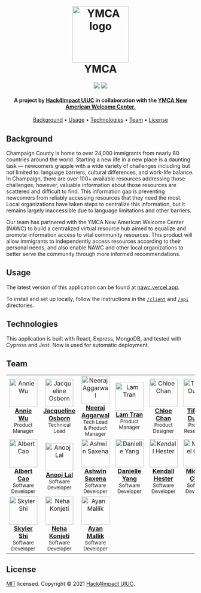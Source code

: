 <h1 align="center">
  <a href="https://universityymca.org/"><img src="https://hampton.gov/ImageRepository/Document?documentID=25468" alt="YMCA logo" width="150"></a>
  <br/>
    YMCA
  </br>
</h1>

<p align="center">
    <img src="https://img.shields.io/github/checks-status/hack4impact-uiuc/ymca/master?style=flat-square">
    <img src="https://img.shields.io/badge/license-MIT-blue?style=flat-square">
</p>

<h4 align="center">A project by <a href="https://uiuc.hack4impact.org/" target="_blank">Hack4Impact UIUC</a> in collaboration with the <a href="https://universityymca.org" target="_blank">YMCA New American Welcome Center.</a></h4>

<p align="center">
  <a href="#background">Background</a> •
  <a href="#usage">Usage</a> •
  <a href="#technologies">Technologies</a> •
  <a href="#team">Team</a> •
  <a href="#license">License</a>
</p>

## Background

Champaign County is home to over 24,000 immigrants from nearly 80 countries around the world. Starting a new life in a new place is a daunting task — newcomers grapple with a wide variety of challenges including but not limited to: language barriers, cultural differences, and work-life balance. In Champaign, there are over 100+ available resources addressing those challenges; however, valuable information about those resources are scattered and difficult to find. This information gap is preventing newcomers from reliably accessing resources that they need the most. Local organizations have taken steps to centralize this information, but it remains largely inaccessible due to language limitations and other barriers.

Our team has partnered with the YMCA New American Welcome Center (NAWC) to build a centralized virtual resource hub aimed to equalize and promote information access to vital community resources. This product will allow immigrants to independently access resources according to their personal needs, and also enable NAWC and other local organizations to better serve the community through more informed recommendations.

## Usage

The latest version of this application can be found at [nawc.vercel.app](https://nawc.vercel.app/).

To install and set up locally, follow the instructions in the [`/client`](https://github.com/hack4impact-uiuc/ymca/tree/master/client) and [`/api`](https://github.com/hack4impact-uiuc/ymca/tree/master/api) directories.

## Technologies

This application is built with React, Express, MongoDB, and tested with Cypress and Jest. Now is used for automatic deployment.

## Team

<table align="center">
  <tr>
    <td align="center"><a href="https://www.linkedin.com/in/anniewu701/"><img src="https://user-images.githubusercontent.com/7104017/95050778-fcc16980-06a0-11eb-8f22-4de27638cb34.jpg" width="75px;" alt="Annie Wu"/><br /><b>Annie Wu</b></a><br /><sub>Product Manager</sub></td>
    <td align="center"><a href="https://jackieo5023.github.io/"><img src="https://jackieo5023.github.io/jacqueline.jpg" width="75px;" alt="Jacqueline Osborn"/><br /><b>Jacqueline Osborn</b></a><br /><sub>Technical Lead</sub></td>
    <td align="center"><a href="https://neerajaggarwal.com/"><img src="https://user-images.githubusercontent.com/7104017/77130449-430cef00-6a15-11ea-919a-3a3390cfc5c1.jpg" width="75px;" alt="Neeraj Aggarwal"/><br /><b>Neeraj Aggarwal</b></a><br /><sub>Tech Lead & Product Manager</sub></td>
    <td align="center"><a href="https://www.linkedin.com/in/lamgtran/"><img src="https://user-images.githubusercontent.com/29765024/107991559-dc85ad80-6fa4-11eb-97b5-1734e482e078.JPG" width="75px;" height="75" alt="Lam Tran"/><br /><b>Lam Tran</b></a><br /><sub>Product Manager</sub></td>
    <td align="center"><a href="https://www.linkedin.com/in/chloegchan/"><img src="https://user-images.githubusercontent.com/7104017/95050749-f16e3e00-06a0-11eb-8831-7c6b56525de2.jpg" width="75px;" alt="Chloe Chan"/><br /><b>Chloe Chan</b></a><br /><sub>Product Designer</sub></td>
    <td align="center"><a href="https://www.linkedin.com/in/tiffanytnduong"><img src="https://user-images.githubusercontent.com/7104017/65932642-1cf68280-e3d4-11e9-9e51-4fe92d7bcd9b.jpg" width="75px;" alt="Tiffany Duong"/><br /><b>Tiffany Duong</b></a><br /><sub>Product Researcher</sub></td>
  </tr>
  <tr>
    <td align="center"><a href="https://www.linkedin.com/in/albertcao00/"><img src="https://user-images.githubusercontent.com/7104017/74300959-1d564100-4d17-11ea-9f60-b5946f6d76de.jpeg" width="75px;" alt="Albert Cao"/><br /><b>Albert Cao</b></a><br /><sub>Software Developer</sub></td>
    <td align="center"><a href="https://www.linkedin.com/in/anoojlal/"><img src="https://user-images.githubusercontent.com/7104017/74300659-0ebb5a00-4d16-11ea-8483-300082fadd07.jpeg" width="75px;" alt="Anooj Lal"/><br /><b>Anooj Lal</b></a><br /><sub>Software Developer</sub></td>
    <td align="center"><a href="https://www.linkedin.com/in/ashwinsax/"><img src="https://user-images.githubusercontent.com/7104017/74300684-24c91a80-4d16-11ea-9137-a87f341fabc0.jpg" width="75px;" alt="Ashwin Saxena"/><br /><b>Ashwin Saxena</b></a><br /><sub>Software Developer</sub></td>
    <td align="center"><a href="https://www.linkedin.com/in/danielle-yang-254308154/"><img src="https://user-images.githubusercontent.com/7104017/74301078-7b832400-4d17-11ea-9ab0-5dc84388b4bb.jpeg" width="75px;" alt="Danielle Yang"/><br /><b>Danielle Yang</b></a><br /><sub>Software Developer</sub></td>
    <td align="center"><a href="https://www.linkedin.com/in/kendall-hester-429591168/"><img src="https://user-images.githubusercontent.com/7104017/74300667-15e26800-4d16-11ea-8efc-213a7be0c858.jpeg" width="75px;" alt="Kendall Hester"/><br /><b>Kendall Hester</b></a><br /><sub>Software Developer</sub></td>
    <td align="center"><a href="https://www.linkedin.com/in/mc578/"><img src="https://user-images.githubusercontent.com/7104017/74301178-d7e64380-4d17-11ea-9cdf-9f434001e6b8.jpeg" width="75px;" alt="Michael Chen"/><br /><b>Michael Chen</b></a><br /><sub>Software Developer</sub></td>
  </tr>
  <tr>
    <td align="center"><a href="http://skylershi.com/"><img src="https://user-images.githubusercontent.com/7104017/95050655-cedc2500-06a0-11eb-966e-e92e10129fc6.jpg" width="75px;" alt="Skyler Shi"/><br /><b>Skyler Shi</b></a><br /><sub>Software Developer</sub></td>
   <td align="center"><a href="https://www.linkedin.com/in/neha-konjeti-574135199/"><img src="https://avatars.githubusercontent.com/u/13949280?s=460&u=429740e7a45fb2acb81b02d14a16a5377b94fbf0&v=4" width="75px;" alt="Neha Konjeti"/><br /><b>Neha Konjeti</b></a><br /><sub>Software Developer</sub></td>
   <td align="center"><a href="https://www.linkedin.com/in/ayan-mallik/"><img src="https://user-images.githubusercontent.com/45826922/107898334-156c4680-6f01-11eb-95bd-a28c4dff9b58.png" width="75px;" alt="Ayan Mallik"/><br /><b>Ayan Mallik</b></a><br /><sub>Software Developer</sub></td>
  </tr>
</table>

## License

[MIT](https://github.com/hack4impact-uiuc/ymca/blob/master/LICENSE) licensed. Copyright © 2021 [Hack4Impact UIUC](https://github.com/hack4impact-uiuc).
